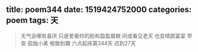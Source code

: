title: poem344
date: 1519424752000
categories: poem
tags: 天
---
> 天气会哪有喜厌
只是爱看你的脸和盈盈眉眼
间或看见老天
也变晴朗宴宴
早安
孤独小美
格致别趣
六点起床第344天 迟到27天
